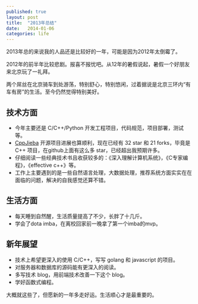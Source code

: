 ```yaml
---
published: true
layout: post
title:  "2013年总结"
date:   2014-01-06 
categories: life
---
```


2013年总的来说我的人品还是比较好的一年，可能是因为2012年太倒霉了。

2012年的前半年比较悲剧。报喜不报忧吧。从12年的暑假说起，暑假一个好朋友来北京玩了一礼拜。

两个屌丝在北京骑车到处游荡，特别舒心，特别悠闲，过着据说是北京三环内“有车有房”的生活。至今仍然觉得特别美好。

## 技术方面

* 今年主要还是 C/C++/Python 开发工程项目，代码规范，项目部署，测试等。
* [CppJieba] 开源项目进展也算顺利，现在已经有 32 star 和 21 forks，毕竟是 C++ 项目，在github上面有这么多 star，已经超出我预期许多。
* 仔细阅读一些经典技术书且收获较多的：《深入理解计算机系统》，《C专家编程》，《effective c++》等。
* 工作上主要遇到的是一些自然语言处理，大数据处理，推荐系统方面实实在在面临的问题，解决的自我感觉还算不错。


## 生活方面

* 每天睡到自然醒，生活质量提高了不少，长胖了十几斤。
* 学会了dota imba，在离校回家前一晚拿了第一个imba的mvp。

## 新年展望

* 技术上希望更深入的使用 C/C++，写写 golang 和 javascript 的项目。
* 对服务器和数据库的源码能有更深入的阅读。
* 多写技术 blog，用前端技术改善一下这个 blog。
* 学好函数式编程。

大概就这些了，但愿新的一年多走好运。生活顺心才是最重要的。

[CppJieba]:https://github.com/yanyiwu/cppjieba

